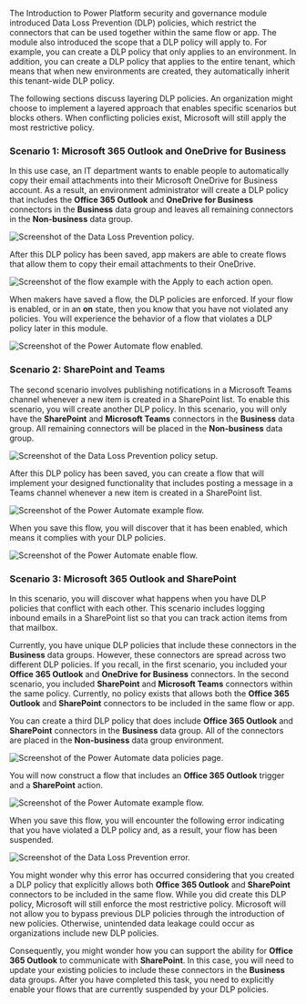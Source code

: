 The  Introduction to Power Platform security and governance module
introduced Data Loss Prevention (DLP) policies, which restrict the
connectors that can be used together within the same flow or
app. The module also introduced the scope that a DLP policy will apply to. For
example, you can create a DLP policy that only applies to an environment.
In addition, you can create a DLP policy that applies to the entire
tenant, which means that when new environments are created, they
automatically inherit this tenant-wide DLP policy.

The following sections discuss layering DLP policies. An
organization might choose to implement a layered approach that enables
specific scenarios but blocks others. When conflicting policies exist,
Microsoft will still apply the most restrictive policy.

### Scenario 1: Microsoft 365 Outlook and OneDrive for Business

In this use case, an IT department wants to enable people to
automatically copy their email attachments into their Microsoft OneDrive for
Business account. As a result, an environment administrator will create
a DLP policy that includes the **Office 365 Outlook** and **OneDrive for
Business** connectors in the **Business** data group and
leaves all remaining connectors in the **Non-business** data
group.

![Screenshot of the Data Loss Prevention policy.](../media/6-dlp-update.png)

After this DLP policy has been saved, app makers are able to create flows that
allow them to copy their email attachments to their OneDrive.

![Screenshot of the flow example with the Apply to each action open.](../media/7-flow.png)

When makers have saved a flow, the DLP policies are enforced. If your flow is
enabled, or in an **on** state, then you know that you have not violated
any policies. You will experience the behavior of a flow that violates a
DLP policy later in this module.

![Screenshot of the Power Automate flow enabled.](../media/8-flow-enabled.png)

### Scenario 2: SharePoint and Teams

The second scenario involves publishing notifications
in a Microsoft Teams channel whenever a new item is created in a
SharePoint list. To enable this scenario, you will create another DLP
policy. In this scenario, you will only have the **SharePoint** and
**Microsoft Teams** connectors in the **Business** data group.
All remaining connectors will be placed in the **Non-business**
data group.

![Screenshot of the Data Loss Prevention policy setup.](../media/9-dlp-update.png)

After this DLP policy has been saved, you can create a flow
that will implement your designed functionality that includes posting a
message in a Teams channel whenever a new item is created in a
SharePoint list.

![Screenshot of the Power Automate example flow.](../media/10-flow.png)

When you save this flow, you will discover that it has been enabled, which
means it complies with your DLP policies.

![Screenshot of the Power Automate enable flow.](../media/11-flow-enable.png)

### Scenario 3: Microsoft 365 Outlook and SharePoint

In this scenario, you will discover what happens when you have DLP
policies that conflict with each other. This scenario includes logging
inbound emails in a SharePoint list so that you can track action items
from that mailbox.

Currently, you have unique DLP policies that include these connectors in
the **Business** data groups. However, these connectors are
spread across two different DLP policies. If you recall, in the first
scenario, you included your **Office 365 Outlook** and **OneDrive for
Business** connectors. In the second scenario, you included
**SharePoint** and **Microsoft Teams** connectors within the same
policy. Currently, no policy exists that allows both the **Office 365 Outlook**
and **SharePoint** connectors to be included in the same flow or app.

You can create a third DLP policy that does include **Office 365
Outlook** and **SharePoint** connectors in the **Business**
data group. All of the connectors are placed in the **Non-business** data group environment.

![Screenshot of the Power Automate data policies page.](../media/12-dlp-update.png)

You will now construct a flow that includes an **Office 365 Outlook**
trigger and a **SharePoint** action.

![Screenshot of the Power Automate example flow.](../media/13-flow.png)

When you save this flow, you will encounter the following error indicating
that you have violated a DLP policy and, as a result, your flow has been
suspended.

![Screenshot of the Data Loss Prevention error.](../media/14-dlp-error.png)

You might wonder why this error has occurred considering that you created
a DLP policy that explicitly allows both **Office 365 Outlook** and
**SharePoint** connectors to be included in the same flow. While you did
create this DLP policy, Microsoft will still enforce the most
restrictive policy. Microsoft will not allow you to bypass previous DLP
policies through the introduction of new policies. Otherwise,
unintended data leakage could occur as organizations include new DLP
policies.

Consequently, you might wonder how you can support the ability for **Office 365 Outlook** to
communicate with **SharePoint**. In this case, you will need to update your
existing policies to include these connectors in the **Business**
data groups. After you have completed this task, you need to explicitly
enable your flows that are currently suspended by your DLP policies.

